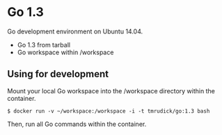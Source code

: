 Go 1.3
======

Go development environment on Ubuntu 14.04.

* Go 1.3 from tarball
* Go workspace within /workspace

Using for development
---------------------

Mount your local Go workspace into the /workspace directory within the container.

    $ docker run -v ~/workspace:/workspace -i -t tmrudick/go:1.3 bash

Then, run all Go commands within the container.
